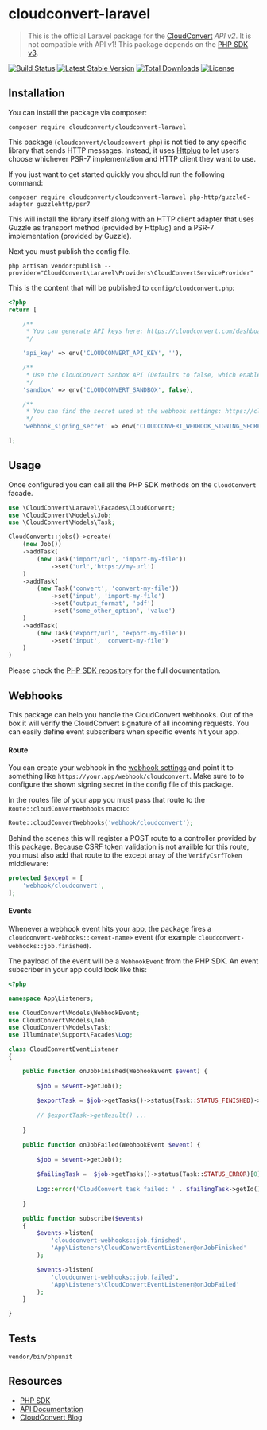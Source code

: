 cloudconvert-laravel
=======================

> This is the official Laravel package for the [CloudConvert](https://cloudconvert.com/api/v2) _API v2_. It is not compatible with API v1!
> This package depends on the [PHP SDK v3](https://github.com/cloudconvert/cloudconvert-php/tree/v3).

[![Build Status](https://travis-ci.org/cloudconvert/cloudconvert-laravel.svg)](https://travis-ci.org/cloudconvert/cloudconvert-laravel)
[![Latest Stable Version](https://poser.pugx.org/cloudconvert/cloudconvert-laravel/v/stable)](https://packagist.org/packages/cloudconvert/cloudconvert-laravel)
[![Total Downloads](https://poser.pugx.org/cloudconvert/cloudconvert-laravel/downloads)](https://packagist.org/packages/cloudconvert/cloudconvert-laravel)
[![License](https://poser.pugx.org/cloudconvert/cloudconvert-laravel/license)](https://packagist.org/packages/cloudconvert/cloudconvert-laravel)


## Installation


You can install the package via composer:

    composer require cloudconvert/cloudconvert-laravel

This package (`cloudconvert/cloudconvert-php`) is not tied to any specific library that sends HTTP messages. Instead,
it uses [Httplug](https://github.com/php-http/httplug) to let users choose whichever
PSR-7 implementation and HTTP client they want to use.

If you just want to get started quickly you should run the following command:


    composer require cloudconvert/cloudconvert-laravel php-http/guzzle6-adapter guzzlehttp/psr7


This will install the library itself along with an HTTP client adapter that uses
Guzzle as transport method (provided by Httplug) and a PSR-7 implementation
(provided by Guzzle). 


Next you must publish the config file. 

    php artisan vendor:publish --provider="CloudConvert\Laravel\Providers\CloudConvertServiceProvider"

This is the content that will be published to `config/cloudconvert.php`:

```php
<?php
return [

    /**
     * You can generate API keys here: https://cloudconvert.com/dashboard/api/v2/keys.
     */

    'api_key' => env('CLOUDCONVERT_API_KEY', ''),

    /**
     * Use the CloudConvert Sanbox API (Defaults to false, which enables the Production API).
     */
    'sandbox' => env('CLOUDCONVERT_SANDBOX', false),

    /**
     * You can find the secret used at the webhook settings: https://cloudconvert.com/dashboard/api/v2/webhooks
     */
    'webhook_signing_secret' => env('CLOUDCONVERT_WEBHOOK_SIGNING_SECRET', '')

];
```


## Usage

Once configured you can call all the PHP SDK methods on the `CloudConvert` facade.

```php
use \CloudConvert\Laravel\Facades\CloudConvert;
use \CloudConvert\Models\Job;
use \CloudConvert\Models\Task;

CloudConvert::jobs()->create(
    (new Job())
    ->addTask(
        (new Task('import/url', 'import-my-file'))
            ->set('url','https://my-url')
    )
    ->addTask(
        (new Task('convert', 'convert-my-file'))
            ->set('input', 'import-my-file')
            ->set('output_format', 'pdf')
            ->set('some_other_option', 'value')
    )
    ->addTask(
        (new Task('export/url', 'export-my-file'))
            ->set('input', 'convert-my-file')
    )
)
```

Please check the [PHP SDK repository](https://github.com/cloudconvert/cloudconvert-php/tree/v3) for the full documentation.


## Webhooks

This package can help you handle the CloudConvert webhooks. Out of the box it will verify the CloudConvert signature of all incoming requests. You can easily define event subscribers when specific events hit your app.


#### Route

You can create your webhook in the [webhook settings](https://cloudconvert.com/dashboard/api/v2/webhooks) and point it to something like `https://your.app/webhook/cloudconvert`. Make sure to to configure the shown signing secret in the config file of this package. 

In the routes file of your app you must pass that route to the `Route::cloudConvertWebhooks` macro:

```php
Route::cloudConvertWebhooks('webhook/cloudconvert');
```

Behind the scenes this will register a POST route to a controller provided by this package. Because CSRF token validation is not availble for this route, you must also add that route to the except array of the `VerifyCsrfToken` middleware:

```php
protected $except = [
    'webhook/cloudconvert',
];
```

#### Events

Whenever a webhook event hits your app, the package fires a `cloudconvert-webhooks::<event-name>` event (for example `cloudconvert-webhooks::job.finished`).


The payload of the event will be a `WebhookEvent` from the PHP SDK. An event subscriber in your app could look like this:

```php
<?php

namespace App\Listeners;

use CloudConvert\Models\WebhookEvent;
use CloudConvert\Models\Job;
use CloudConvert\Models\Task;
use Illuminate\Support\Facades\Log;

class CloudConvertEventListener
{

    public function onJobFinished(WebhookEvent $event) {
        
        $job = $event->getJob();
        
        $exportTask = $job->getTasks()->status(Task::STATUS_FINISHED)->name('my-export-task')[0];
        
        // $exportTask->getResult() ...
        
    }

    public function onJobFailed(WebhookEvent $event) {
        
        $job = $event->getJob();
        
        $failingTask =  $job->getTasks()->status(Task::STATUS_ERROR)[0];
        
        Log::error('CloudConvert task failed: ' . $failingTask->getId());
        
    }

    public function subscribe($events)
    {
        $events->listen(
            'cloudconvert-webhooks::job.finished',
            'App\Listeners\CloudConvertEventListener@onJobFinished'
        );

        $events->listen(
            'cloudconvert-webhooks::job.failed',
            'App\Listeners\CloudConvertEventListener@onJobFailed'
        );
    }

}
 ```

Tests
-----------------

    vendor/bin/phpunit 


Resources
---------

* [PHP SDK](https://github.com/cloudconvert/cloudconvert-php)
* [API Documentation](https://cloudconvert.com/api/v2)
* [CloudConvert Blog](https://cloudconvert.com/blog)
